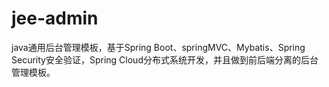 # jee-admin
java通用后台管理模板，基于Spring Boot、springMVC、Mybatis、Spring Security安全验证，Spring Cloud分布式系统开发，并且做到前后端分离的后台管理模板。
